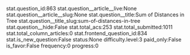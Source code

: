 stat.question_id:863
stat.question__article__live:None
stat.question__article__slug:None
stat.question__title:Sum of Distances in Tree
stat.question__title_slug:sum-of-distances-in-tree
stat.question__hide:False
stat.total_acs:253
stat.total_submitted:1011
stat.total_column_articles:0
stat.frontend_question_id:834
stat.is_new_question:False
status:None
difficulty.level:3
paid_only:False
is_favor:False
frequency:0
progress:0

